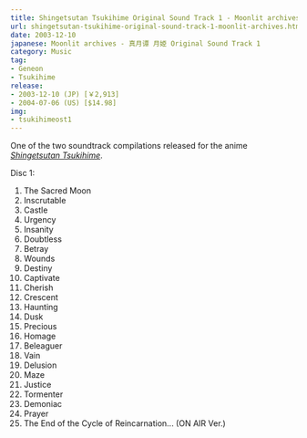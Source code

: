 ```yaml
---
title: Shingetsutan Tsukihime Original Sound Track 1 - Moonlit archives
url: shingetsutan-tsukihime-original-sound-track-1-moonlit-archives.html
date: 2003-12-10
japanese: Moonlit archives - 真月谭 月姫 Original Sound Track 1
category: Music
tag:
- Geneon
- Tsukihime
release:
- 2003-12-10 (JP) [￥2,913]
- 2004-07-06 (US) [$14.98]
img:
- tsukihimeost1
---
```


One of the two soundtrack compilations released for the anime [*Shingetsutan Tsukihime*](shingetsutan-tsukihime-1.html).

Disc 1:
<ol>
  <li>The Sacred Moon</li>
  <li>Inscrutable</li>
  <li>Castle</li>
  <li>Urgency</li>
  <li>Insanity</li>
  <li>Doubtless</li>
  <li>Betray</li>
  <li>Wounds</li>
  <li>Destiny</li>
  <li>Captivate</li>
  <li>Cherish</li>
  <li>Crescent</li>
  <li>Haunting</li>
  <li>Dusk</li>
  <li>Precious</li>
  <li>Homage</li>
  <li>Beleaguer</li>
  <li>Vain</li>
  <li>Delusion</li>
  <li>Maze</li>
  <li>Justice</li>
  <li>Tormenter</li>
  <li>Demoniac</li>
  <li>Prayer</li>
  <li title="轮廻の果てに... (ON AIR Ver.)">The End of the Cycle of Reincarnation... (ON AIR Ver.)</li>
</ol>